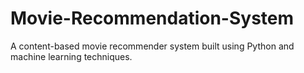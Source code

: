 # Movie-Recommendation-System
A content-based movie recommender system built using Python and machine learning techniques.
